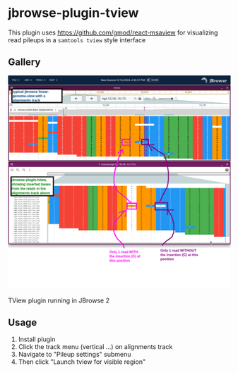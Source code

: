 # jbrowse-plugin-tview

This plugin uses https://github.com/gmod/react-msaview for visualizing read
pileups in a `samtools tview` style interface

## Gallery

![](img/1.png)

TView plugin running in JBrowse 2

## Usage

1. Install plugin
2. Click the track menu (vertical ...) on alignments track
3. Navigate to "Pileup settings" submenu
4. Then click "Launch tview for visible region"
